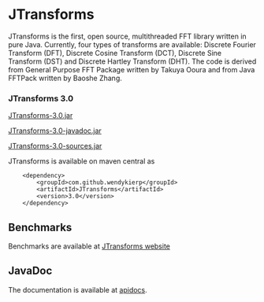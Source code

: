 JTransforms
============

JTransforms is the first, open source, multithreaded FFT library written in pure Java. 
Currently, four types of transforms are available: Discrete Fourier Transform (DFT), 
Discrete Cosine Transform (DCT), Discrete Sine Transform (DST) and Discrete Hartley Transform (DHT).
The code is derived from General Purpose FFT Package written by Takuya Ooura and 
from Java FFTPack written by Baoshe Zhang. 

### JTransforms 3.0

[JTransforms-3.0.jar](http://search.maven.org/remotecontent?filepath=com/github/wendykierp/JTransforms/3.0/JTransforms-3.0.jar) 

[JTransforms-3.0-javadoc.jar](http://search.maven.org/remotecontent?filepath=com/github/wendykierp/JLargeArrays/3.0/JTransforms-3.0-javadoc.jar) 

[JTransforms-3.0-sources.jar](http://search.maven.org/remotecontent?filepath=com/github/wendykierp/JLargeArrays/3.0/JTransforms-3.0-sources.jar) 

JTransforms is available on maven central as

        <dependency>
            <groupId>com.github.wendykierp</groupId>
            <artifactId>JTransforms</artifactId>
            <version>3.0</version>
        </dependency>

## Benchmarks

Benchmarks are available at [JTransforms website](http://sites.google.com/site/piotrwendykier/software/jtransforms)

##  JavaDoc
The documentation is available at [apidocs](http://wendykierp.github.io/JTransforms/apidocs/).
